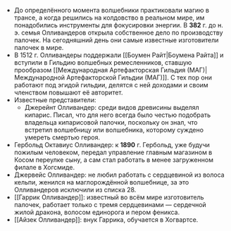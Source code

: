 - До определённого момента волшебники практиковали магию в трансе, а когда решились на колдовство в реальном мире, им понадобились инструменты для фокусировки энергии. В **382** г. до н. э. семья Олливандеров открыла собственное дело по производству палочек. На сегодняшний день они самые известные изготовители палочек в мире.
- В 1512 г. Олливандеры поддержали [[Боумен Райт|Боумена Райта]] и вступили в Гильдию волшебных ремесленников, ставшую прообразом [[Международная Артефакторская Гильдия (МАГ)|Международной Артефакторской Гильдии (МАГ)]]. С тех пор они работают под эгидой гильдии, делятся с ней доходами и своим членством повышают её авторитет.
- Известные представители:
  - Джерейнт Олливандер: среди видов древисины выделял кипарис. Писал, что для него всегда было честью подобрать владельца кипарисовой палочки, поскольку он знал, что встретил волшебницу или волшебника, которому суждено умереть смертью героя.
 - Гербольд Октавиус Олливандер: к **1890** г. Гербольд, уже будучи пожилым человеком, передал управление главным магазином в Косом переулке сыну, а сам стал работать в менее загруженном филале в Хогсмиде.
 - Джервейс Олливандер: не любил работать с сердцевиной из волоса кельпи, женился на маглорождённой волшебнице, за это Олливандеров исключили из списка 28.
 - [[Гаррик Олливандер]]: известный во всём мире изготовитель палочек, работает только с тремя сердцевинами — сердечной жилой дракона, волосом единорога и пером феникса.
 - [[Айзек Олливандер]]: внук Гаррика, обучается в Хогвартсе.
